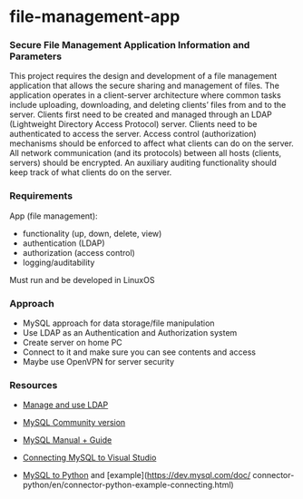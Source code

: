# file-management-app

### Secure File Management Application Information and Parameters

This project requires the design and development of a file management 
application that allows the secure sharing and management of files. 
The application operates in a client-server architecture where common tasks
include uploading, downloading, and deleting clients’ files from and to the
server. Clients first need to be created and managed through an LDAP
(Lightweight Directory Access Protocol) server. Clients need to be authenticated
to access the server. Access control (authorization) mechanisms should be
enforced to affect what clients can do on the server. All network communication
(and its protocols) between all hosts (clients, servers) should be encrypted.
An auxiliary auditing functionality should keep track of what clients do on the
server.

### Requirements
App (file management):
- functionality (up, down, delete, view)
- authentication (LDAP)	
- authorization (access control)
- logging/auditability

Must run and be developed in LinuxOS

### Approach
- MySQL approach for data storage/file manipulation
- Use LDAP as an Authentication and Authorization system
- Create server on home PC
- Connect to it and make sure you can see contents and access
- Maybe use OpenVPN for server security


### Resources

- [Manage and use LDAP](https://www.digitalocean.com/community/tutorials/how-to-manage-and-use-ldap-servers-with-openldap-utilities)

- [MySQL Community version](https://www.mysql.com/products/community/#:~:text=MySQL%20Community%20Edition%20is%20the,community%20of%20open%20source%20developers.)

- [MySQL Manual + Guide](https://dev.mysql.com/doc/refman/8.0/en/)

- [Connecting MySQL to Visual Studio](https://dev.mysql.com/doc/visual-studio/en/)

- [MySQL to Python](https://dev.mysql.com/doc/connector-python/en/) and [example](https://dev.mysql.com/doc/
connector-python/en/connector-python-example-connecting.html)
